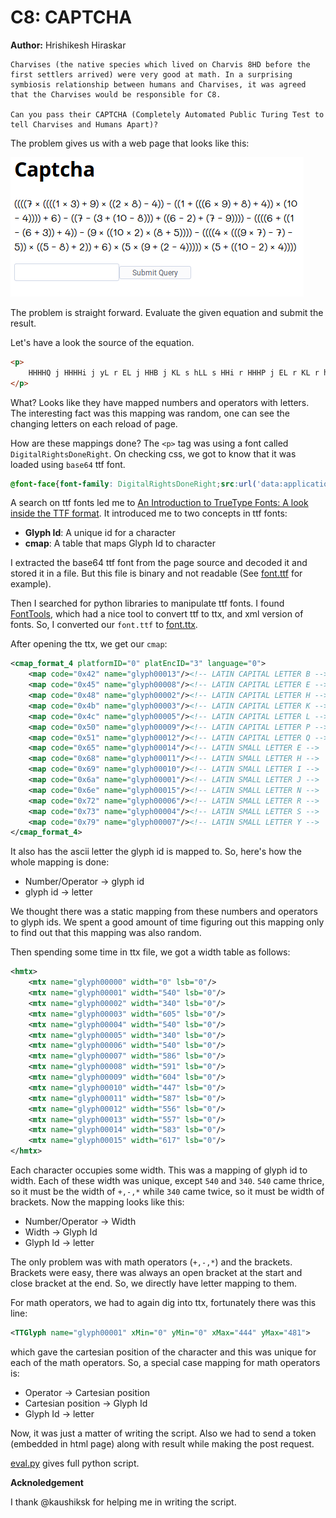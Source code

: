 # C8: CAPTCHA

**Author:** Hrishikesh Hiraskar

```
Charvises (the native species which lived on Charvis 8HD before the first settlers arrived) were very good at math. In a surprising symbiosis relationship between humans and Charvises, it was agreed that the Charvises would be responsible for C8.

Can you pass their CAPTCHA (Completely Automated Public Turing Test to tell Charvises and Humans Apart)? 
```

The problem gives us with a web page that looks like this:

![Captcha WebPage](captcha-page.png)

The problem is straight forward. Evaluate the given equation and submit the result.

Let's have a look the source of the equation.

```html
<p>
    HHHHQ j HHHHi j yL r EL j HHB j KL s hLL s HHi r HHHP j EL r KL r hLL j Hin s hLLLL r PL s HHQ s Hy r Hin s KLLL r HHP s BL r HQ s ELLLL s HHHHP r HHi s HP r yLL r hLL s HE j HHin j BL j HK r eLLLL s HHHHh j HHHE j QL s QL s eLL j HHe s KL r BLL r PL j He j HE r HB s hLLLLL j He r HHin s BL j hLLLL
</p>
```

What? Looks like they have mapped numbers and operators with letters. The interesting fact was this mapping was random, one can see the changing letters on each reload of page.

How are these mappings done? The `<p>` tag was using a font called `DigitalRightsDoneRight`. On checking css, we got to know that it was loaded using `base64` ttf font.

```css
@font-face{font-family: DigitalRightsDoneRight;src:url('data:application/font-ttf;charset=utf-8;base64,AAEAAA...
```

A search on ttf fonts led me to [An Introduction to TrueType Fonts: A look inside the TTF format](https://scripts.sil.org/cms/scripts/page.php?site_id=nrsi&id=iws-chapter08). It introduced me to two concepts in ttf fonts:

+ **Glyph Id**: A unique id for a character
+ **cmap**: A table that maps Glyph Id to character

I extracted the base64 ttf font from the page source and decoded it and stored it in a file. But this file is binary and not readable (See [font.ttf](font.ttf) for example).

Then I searched for python libraries to manipulate ttf fonts. I found [FontTools](https://pypi.org/project/FontTools/), which had a nice tool to convert ttf to ttx, and xml version of fonts. So, I converted our `font.ttf` to [font.ttx](font.ttx).

After opening the ttx, we get our `cmap`:

```xml
<cmap_format_4 platformID="0" platEncID="3" language="0">
    <map code="0x42" name="glyph00013"/><!-- LATIN CAPITAL LETTER B -->
    <map code="0x45" name="glyph00008"/><!-- LATIN CAPITAL LETTER E -->
    <map code="0x48" name="glyph00002"/><!-- LATIN CAPITAL LETTER H -->
    <map code="0x4b" name="glyph00003"/><!-- LATIN CAPITAL LETTER K -->
    <map code="0x4c" name="glyph00005"/><!-- LATIN CAPITAL LETTER L -->
    <map code="0x50" name="glyph00009"/><!-- LATIN CAPITAL LETTER P -->
    <map code="0x51" name="glyph00012"/><!-- LATIN CAPITAL LETTER Q -->
    <map code="0x65" name="glyph00014"/><!-- LATIN SMALL LETTER E -->
    <map code="0x68" name="glyph00011"/><!-- LATIN SMALL LETTER H -->
    <map code="0x69" name="glyph00010"/><!-- LATIN SMALL LETTER I -->
    <map code="0x6a" name="glyph00001"/><!-- LATIN SMALL LETTER J -->
    <map code="0x6e" name="glyph00015"/><!-- LATIN SMALL LETTER N -->
    <map code="0x72" name="glyph00006"/><!-- LATIN SMALL LETTER R -->
    <map code="0x73" name="glyph00004"/><!-- LATIN SMALL LETTER S -->
    <map code="0x79" name="glyph00007"/><!-- LATIN SMALL LETTER Y -->
</cmap_format_4>
```

It also has the ascii letter the glyph id is mapped to. So, here's how the whole mapping is done:

+ Number/Operator -> glyph id
+ glyph id -> letter

We thought there was a static mapping from these numbers and operators to glyph ids. We spent a good amount of time figuring out this mapping only to find out that this mapping was also random.

Then spending some time in ttx file, we got a width table as follows:

```xml
<hmtx>
    <mtx name="glyph00000" width="0" lsb="0"/>
    <mtx name="glyph00001" width="540" lsb="0"/>
    <mtx name="glyph00002" width="340" lsb="0"/>
    <mtx name="glyph00003" width="605" lsb="0"/>
    <mtx name="glyph00004" width="540" lsb="0"/>
    <mtx name="glyph00005" width="340" lsb="0"/>
    <mtx name="glyph00006" width="540" lsb="0"/>
    <mtx name="glyph00007" width="586" lsb="0"/>
    <mtx name="glyph00008" width="591" lsb="0"/>
    <mtx name="glyph00009" width="604" lsb="0"/>
    <mtx name="glyph00010" width="447" lsb="0"/>
    <mtx name="glyph00011" width="587" lsb="0"/>
    <mtx name="glyph00012" width="556" lsb="0"/>
    <mtx name="glyph00013" width="557" lsb="0"/>
    <mtx name="glyph00014" width="583" lsb="0"/>
    <mtx name="glyph00015" width="617" lsb="0"/>
</hmtx>
```

Each character occupies some width. This was a mapping of glyph id to width. Each of these width was unique, except `540` and `340`. `540` came thrice, so it must be the width of `+,-,*` while `340` came twice, so it must be width of brackets. Now the mapping looks like this:

+ Number/Operator -> Width
+ Width -> Glyph Id
+ Glyph Id -> letter

The only problem was with math operators (`+,-,*`) and the brackets. Brackets were easy, there was always an open bracket at the start and close bracket at the end. So, we directly have letter mapping to them.

For math operators, we had to again dig into ttx, fortunately there was this line:

```xml
<TTGlyph name="glyph00001" xMin="0" yMin="0" xMax="444" yMax="481">
```

which gave the cartesian position of the character and this was unique for each of the math operators. So, a special case mapping for math operators is:

+ Operator -> Cartesian position
+ Cartesian position -> Glyph Id
+ Glyph Id -> letter

Now, it was just a matter of writing the script. Also we had to send a token (embedded in html page) along with result while making the post request.

[eval.py](eval.py) gives full python script.

**Acknoledgement**

I thank @kaushiksk for helping me in writing the script.